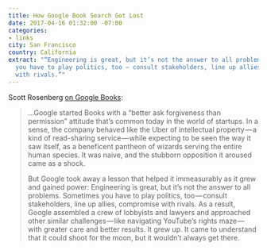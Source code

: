 ```yaml
---
title: How Google Book Search Got Lost
date: 2017-04-16 01:32:00 -07:00
categories:
- links
city: San Francisco
country: California
extract: "“Engineering is great, but it’s not the answer to all problems. Sometimes
  you have to play politics, too — consult stakeholders, line up allies, compromise
  with rivals.”"
---
```


Scott Rosenberg [on Google Books](https://backchannel.com/how-google-book-search-got-lost-c2d2cf77121d):

> ...Google started Books with a “better ask forgiveness than permission” attitude that’s common today in the world of startups. In a sense, the company behaved like the Uber of intellectual property — a kind of read-sharing service — while expecting to be seen the way it saw itself, as a beneficent pantheon of wizards serving the entire human species. It was naive, and the stubborn opposition it aroused came as a shock.
> 
> But Google took away a lesson that helped it immeasurably as it grew and gained power: Engineering is great, but it’s not the answer to all problems. Sometimes you have to play politics, too — consult stakeholders, line up allies, compromise with rivals. As a result, Google assembled a crew of lobbyists and lawyers and approached other similar challenges — like navigating YouTube’s rights maze — with greater care and better results. It grew up. It came to understand that it could shoot for the moon, but it wouldn’t always get there.